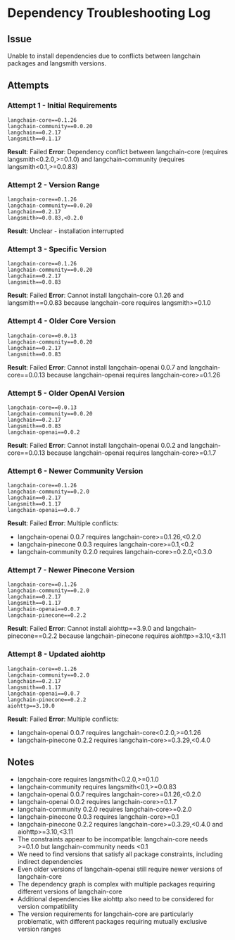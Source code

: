 # Dependency Troubleshooting Log

## Issue
Unable to install dependencies due to conflicts between langchain packages and langsmith versions.

## Attempts

### Attempt 1 - Initial Requirements
```
langchain-core==0.1.26
langchain-community==0.0.20
langchain==0.2.17
langsmith==0.1.17
```
**Result**: Failed
**Error**: Dependency conflict between langchain-core (requires langsmith<0.2.0,>=0.1.0) and langchain-community (requires langsmith<0.1,>=0.0.83)

### Attempt 2 - Version Range
```
langchain-core==0.1.26
langchain-community==0.0.20
langchain==0.2.17
langsmith>=0.0.83,<0.2.0
```
**Result**: Unclear - installation interrupted

### Attempt 3 - Specific Version
```
langchain-core==0.1.26
langchain-community==0.0.20
langchain==0.2.17
langsmith==0.0.83
```
**Result**: Failed
**Error**: Cannot install langchain-core 0.1.26 and langsmith==0.0.83 because langchain-core requires langsmith>=0.1.0

### Attempt 4 - Older Core Version
```
langchain-core==0.0.13
langchain-community==0.0.20
langchain==0.2.17
langsmith==0.0.83
```
**Result**: Failed
**Error**: Cannot install langchain-openai 0.0.7 and langchain-core==0.0.13 because langchain-openai requires langchain-core>=0.1.26

### Attempt 5 - Older OpenAI Version
```
langchain-core==0.0.13
langchain-community==0.0.20
langchain==0.2.17
langsmith==0.0.83
langchain-openai==0.0.2
```
**Result**: Failed
**Error**: Cannot install langchain-openai 0.0.2 and langchain-core==0.0.13 because langchain-openai requires langchain-core>=0.1.7

### Attempt 6 - Newer Community Version
```
langchain-core==0.1.26
langchain-community==0.2.0
langchain==0.2.17
langsmith==0.1.17
langchain-openai==0.0.7
```
**Result**: Failed
**Error**: Multiple conflicts:
- langchain-openai 0.0.7 requires langchain-core>=0.1.26,<0.2.0
- langchain-pinecone 0.0.3 requires langchain-core>=0.1,<0.2
- langchain-community 0.2.0 requires langchain-core>=0.2.0,<0.3.0

### Attempt 7 - Newer Pinecone Version
```
langchain-core==0.1.26
langchain-community==0.2.0
langchain==0.2.17
langsmith==0.1.17
langchain-openai==0.0.7
langchain-pinecone==0.2.2
```
**Result**: Failed
**Error**: Cannot install aiohttp==3.9.0 and langchain-pinecone==0.2.2 because langchain-pinecone requires aiohttp>=3.10,<3.11

### Attempt 8 - Updated aiohttp
```
langchain-core==0.1.26
langchain-community==0.2.0
langchain==0.2.17
langsmith==0.1.17
langchain-openai==0.0.7
langchain-pinecone==0.2.2
aiohttp==3.10.0
```
**Result**: Failed
**Error**: Multiple conflicts:
- langchain-openai 0.0.7 requires langchain-core<0.2.0,>=0.1.26
- langchain-pinecone 0.2.2 requires langchain-core>=0.3.29,<0.4.0

## Notes
- langchain-core requires langsmith<0.2.0,>=0.1.0
- langchain-community requires langsmith<0.1,>=0.0.83
- langchain-openai 0.0.7 requires langchain-core>=0.1.26,<0.2.0
- langchain-openai 0.0.2 requires langchain-core>=0.1.7
- langchain-community 0.2.0 requires langchain-core>=0.2.0
- langchain-pinecone 0.0.3 requires langchain-core>=0.1
- langchain-pinecone 0.2.2 requires langchain-core>=0.3.29,<0.4.0 and aiohttp>=3.10,<3.11
- The constraints appear to be incompatible: langchain-core needs >=0.1.0 but langchain-community needs <0.1
- We need to find versions that satisfy all package constraints, including indirect dependencies
- Even older versions of langchain-openai still require newer versions of langchain-core
- The dependency graph is complex with multiple packages requiring different versions of langchain-core
- Additional dependencies like aiohttp also need to be considered for version compatibility
- The version requirements for langchain-core are particularly problematic, with different packages requiring mutually exclusive version ranges 